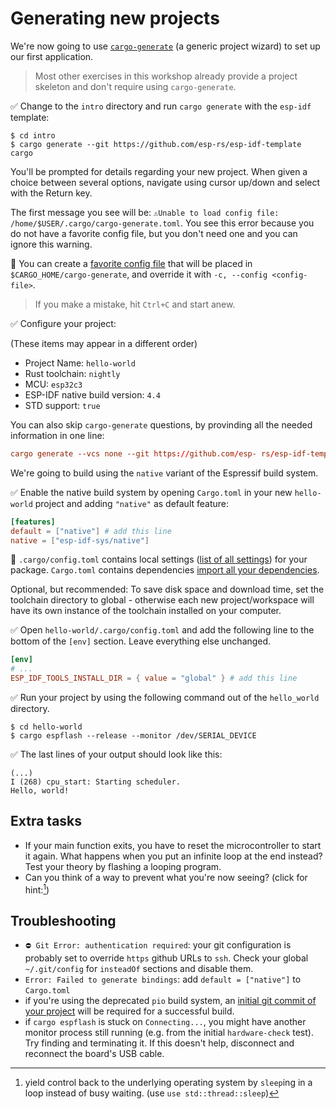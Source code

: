 # Generating new projects

We're now going to use [`cargo-generate`](https://github.com/cargo-generate/cargo-generate) (a generic project wizard) to set up our first application.

> Most other exercises in this workshop already provide a project skeleton and don't require using `cargo-generate`.

✅ Change to the `intro` directory and run `cargo generate` with the `esp-idf` template:

```shell
$ cd intro
$ cargo generate --git https://github.com/esp-rs/esp-idf-template cargo
```

You'll be prompted for details regarding your new project. When given a choice between several options, navigate using cursor up/down and select with the Return key.

The first message you see will be:
`⚠️Unable to load config file: /home/$USER/.cargo/cargo-generate.toml`. You see this error because you do not have a favorite config file, but you don't need one and you can ignore this warning.

🔎 You can create a [favorite config file](https://cargo-generate.github.io/cargo-generate/favorites.html) that will be placed in `$CARGO_HOME/cargo-generate`, and override it with `-c, --config <config-file>`. 


> If you make a mistake, hit `Ctrl+C` and start anew.

✅ Configure your project:

(These items may appear in a different order)

* Project Name: `hello-world`
* Rust toolchain: `nightly`
* MCU: `esp32c3`
* ESP-IDF native build version: `4.4`
* STD support: `true`

You can also skip `cargo-generate` questions, by provinding all the needed information in one line:

```toml
cargo generate --vcs none --git https://github.com/esp- rs/esp-idf-template cargo --name rust-project --define mcu=esp32c3 --define toolchain=nightly --define espidfver=v4.4 --define std=true
```


We're going to build using the `native` variant of the Espressif build system.

✅ Enable the native build system by opening `Cargo.toml` in your new `hello-world` project and adding `"native"` as default feature:

```toml
[features]
default = ["native"] # add this line
native = ["esp-idf-sys/native"]
```

🔎 `.cargo/config.toml` contains local settings ([list of all settings](https://doc.rust-lang.org/cargo/reference/config.html)) for your package. 
`Cargo.toml` contains dependencies [import all your dependencies](https://doc.rust-lang.org/cargo/guide/cargo-toml-vs-cargo-lock.html).


Optional, but recommended: To save disk space and download time, set the toolchain directory to global - otherwise each new project/workspace will have its own instance of the toolchain installed on your computer.


✅ Open `hello-world/.cargo/config.toml` and add the following line to the bottom of the `[env]` section. Leave everything else unchanged.

```toml
[env]
# ... 
ESP_IDF_TOOLS_INSTALL_DIR = { value = "global" } # add this line
```

✅ Run your project by using the following command out of the `hello_world` directory.

```shell
$ cd hello-world
$ cargo espflash --release --monitor /dev/SERIAL_DEVICE
```

✅ The last lines of your output should look like this:

```shell
(...)
I (268) cpu_start: Starting scheduler.
Hello, world!
```

## Extra tasks
- If your main function exits, you have to reset the microcontroller to start it again. What happens when you put an infinite loop at the end instead? Test your theory by flashing a looping program.
- Can you think of a way to prevent what you're now seeing? (click for hint:[^hint])

## Troubleshooting
- `⛔ Git Error: authentication required`: your git configuration is probably set to override `https` github URLs to `ssh`. Check your global `~/.git/config` for `insteadOf` sections and disable them.
- `Error: Failed to generate bindings`: add `default = ["native"]` to `Cargo.toml`
- if you're using the deprecated `pio` build system, an [initial git commit of your project](https://github.com/espressif/esp-idf/issues/3920) will be required for a successful build.
- if `cargo espflash` is stuck on `Connecting...`, you might have another monitor process still running (e.g. from the initial `hardware-check` test). Try finding and terminating it. If this doesn't help, disconnect and reconnect the board's USB cable.

[^hint]: yield control back to the underlying operating system by `sleep`ing in a loop instead of busy waiting. (use `use std::thread::sleep`)
